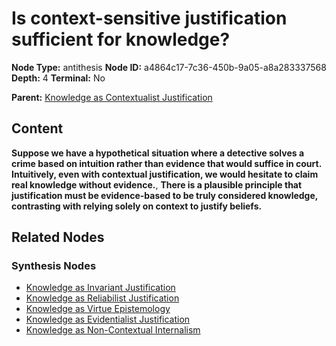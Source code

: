 # Is context-sensitive justification sufficient for knowledge?

**Node Type:** antithesis
**Node ID:** a4864c17-7c36-450b-9a05-a8a283337568
**Depth:** 4
**Terminal:** No

**Parent:** [Knowledge as Contextualist Justification](knowledge-as-contextualist-justification-synthesis-f80b47bc-225e-4236-9154-5481b639922e.md)

## Content

**Suppose we have a hypothetical situation where a detective solves a crime based on intuition rather than evidence that would suffice in court. Intuitively, even with contextual justification, we would hesitate to claim real knowledge without evidence.**, **There is a plausible principle that justification must be evidence-based to be truly considered knowledge, contrasting with relying solely on context to justify beliefs.**

## Related Nodes

### Synthesis Nodes

- [Knowledge as Invariant Justification](knowledge-as-invariant-justification-synthesis-a3da1830-a878-4285-aa43-6cd9fe44ef8b.md)
- [Knowledge as Reliabilist Justification](knowledge-as-reliabilist-justification-synthesis-2ccfc81b-b477-4a33-8767-2f30954f1b78.md)
- [Knowledge as Virtue Epistemology](knowledge-as-virtue-epistemology-synthesis-85a7f928-2416-4823-ab00-b1922acd8949.md)
- [Knowledge as Evidentialist Justification](knowledge-as-evidentialist-justification-synthesis-80ca092a-6769-4454-aae9-9e30c535ae47.md)
- [Knowledge as Non-Contextual Internalism](knowledge-as-non-contextual-internalism-synthesis-48c119c9-43b3-4cfc-b22e-9731786226b9.md)
